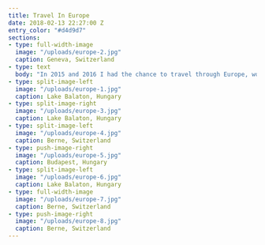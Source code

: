 ```yaml
---
title: Travel In Europe
date: 2018-02-13 22:27:00 Z
entry_color: "#d4d9d7"
sections:
- type: full-width-image
  image: "/uploads/europe-2.jpg"
  caption: Geneva, Switzerland
- type: text
  body: "In 2015 and 2016 I had the chance to travel through Europe, working on creative projects. Seeing a different culture through a lens, I captured moments that, to me, summarize European culture in the best way I knew how. These images are a small glimpse into that world- my best attemp at capturing how Europe feels."
- type: split-image-left
  image: "/uploads/europe-1.jpg" 
  caption: Lake Balaton, Hungary 
- type: split-image-right
  image: "/uploads/europe-3.jpg" 
  caption: Lake Balaton, Hungary     
- type: split-image-left
  image: "/uploads/europe-4.jpg" 
  caption: Berne, Switzerland  
- type: push-image-right
  image: "/uploads/europe-5.jpg"
  caption: Budapest, Hungary
- type: split-image-left
  image: "/uploads/europe-6.jpg"
  caption: Lake Balaton, Hungary     
- type: full-width-image
  image: "/uploads/europe-7.jpg" 
  caption: Berne, Switzerland  
- type: push-image-right
  image: "/uploads/europe-8.jpg"  
  caption: Berne, Switzerland
---
```


